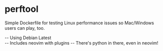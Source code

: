 # perftool

Simple Dockerfile for testing Linux performance issues so Mac/Windows users can play, too.

-- Using Debian Latest  
-- Includes neovim with plugins
-- There's python in there, even in neovim!

